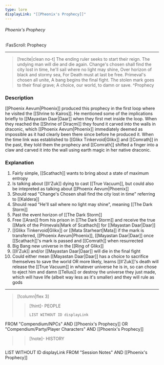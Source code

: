 ```yaml
---
type: lore
displayLink: "[[Pheonix's Prophecy]]"
---
```


###### Phoenix's Prophecy
<span class="sub2">:FasScroll: Prophecy</span>
___

> [!recite|clean no-t]
>	The ending ruler seeks to start their reign.
>	The undying man will die and die again.
>	Change's chosen shall find the city lost
>	in time, he'll sail where no light may shine,
>	Over horizon of black and stormy sea,
>	For Death must at last be free.
>	Primeval's chosen all unite,
>	A bang begins the final fight.
>	The stolen mark goes to their final grave;
>	A choice, our world, to damn or save.
>^Prophecy

### Description
[[Phoenix Aevum|Phoenix]] produced this prophecy in the first loop where he visited the [[Shrine to Kairos]]. He mentioned some of the implications briefly to [[Mayastan Daar|Daar]] when they first met inside the loop. When they reached the [[Shrine of Diracmi]] they found it carved into the walls in draconic, which [[Phoenix Aevum|Phoenix]] immediately deemed as impossible as it had clearly been there since before he produced it. When the time link was established to [[Glikx Tinkervoid|Glikx]] and [[Comrath]] in the past, they told them the prophecy and [[Comrath]] shifted a finger into a claw and carved it into the wall using earth magic in her native draconic.

### Explanation
1. Fairly simple, [[Scathach]] wants to bring about a state of maximum entropy
2. Is talking about [[Il'Zuk]] dying to cast [[True Vacuum]], but could also be intepreted as talking about [[Phoenix Aevum|Phoenix]]
3. Should read "Change's Chosen shall find the city lost in time" referring to [[Kaldera]]
4. Should read "He'll sail where no light may shine", meaning [[The Dark Storm]]
5. Past the event horizon of [[The Dark Storm]]
6. Free [[Aran]] from his prison in [[The Dark Storm]] and receive the true [[Mark of the Primevals|Mark of Scathach]] for [[Mayastan Daar|Daar]]
7. [[Glikx Tinkervoid|Glikx]] or [[Mata Starheart|Mata]] if the mark is transferred, [[Phoenix Aevum|Phoenix]], [[Mayastan Daar|Daar]] once [[Scathach]]'s mark is passed and [[Comrath]] when resurrected
8. Big Bang new universe in the [[Ring of Glikx]]
9. [[Il'Zuk]] and/or [[Mayastan Daar|Daar]] will die in the final fight
10. Could either mean [[Mayastan Daar|Daar]] has a choice to sacrifice themselves to save the world OR more likely, learns [[Il'Zuk]]'s death will release the [[True Vacuum]] in whatever universe he is in, so can chose to eject him and damn [[Tellus]] or destroy the universe they just made, which will have life (albeit way less as it's smaller) and they will rule as gods

---

> [!column|flex 3]
>>[!hint]- PEOPLE
>>```dataview
>>LIST WITHOUT ID displayLink
FROM "Compendium/NPCs" AND [[Phoenix's Prophecy]] OR "Compendium/Party/Player Characters" AND [[Phoenix's Prophecy]]
>
>>[!note]- HISTORY
>>```dataview
LIST WITHOUT ID displayLink
FROM "Session Notes" AND [[Phoenix's Prophecy]]